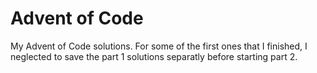 # Advent of Code

My Advent of Code solutions. For some of the first ones that I finished, I neglected to save the part 1 solutions separatly before starting part 2.
